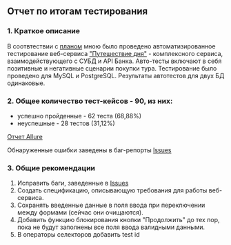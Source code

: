 ## Отчет по итогам тестирования

### 1. Краткое описание
В соотвтествии с [планом](https://github.com/TyuNata/TripMarrakech_diplom/blob/main/documents/Plan.md) мною было проведено автоматизированное тестирование веб-сервиса ["Путешествие дня"](http://localhost:8080/) - комплексного сервиса, взаимодействующего с СУБД и API Банка. Авто-тесты включают в себя позитивные и негативные сценарии покупки тура. Тестирование было проведено для MySQL и PostgreSQL. Результаты автотестов для двух БД одинаковые.

### 2. Общее количество тест-кейсов - 90, из них:
- успешно пройденные - 62 теста (68,88%)
- неуспешные - 28 тестов (31,12%)

[Отчет Allure](https://github.com/TyuNata/TripMarrakech_diplom/blob/main/documents/AllureReport.md)

Обнаруженные ошибки заведены в баг-репорты [Issues](https://github.com/TyuNata/TripMarrakech_diplom/issues)

### 3. Общие рекомендации
1. Исправить баги, заведенные в [Issues](https://github.com/TyuNata/TripMarrakech_diplom/issues)
2. Создать спецификацию, описывающую требования для работы веб-сервиса.
3. Сохранять введенные данные в поля ввода при переключении между формами (сейчас они очищаются).
4. Добавить функцию блокирования кнопки "Продолжить" до тех пор, пока не будут заполнены все поля ввода валидными данными.
5. В операторы селекторов добавить test id
